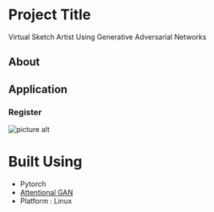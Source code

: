 # Project Title

Virtual Sketch Artist Using Generative Adversarial Networks

## About


## Application

### Register 
![picture alt](https://drive.google.com/file/d/1KMqZ5rlUQXxrxFCw__Wi_97dVZrviKaN/view?usp=sharing "Registering in the Application")


# Built Using
* Pytorch
* [Attentional GAN](https://arxiv.org/pdf/1711.10485)
* Platform : Linux
